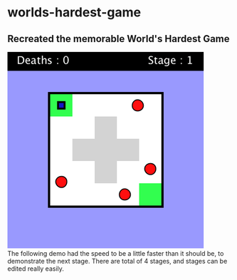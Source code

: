 # worlds-hardest-game
## Recreated the memorable World's Hardest Game 
![](worlds-hardest-game.gif)\
The following demo had the speed to be a little faster than it should be, to demonstrate the next stage.
There are total of 4 stages, and stages can be edited really easily. 
